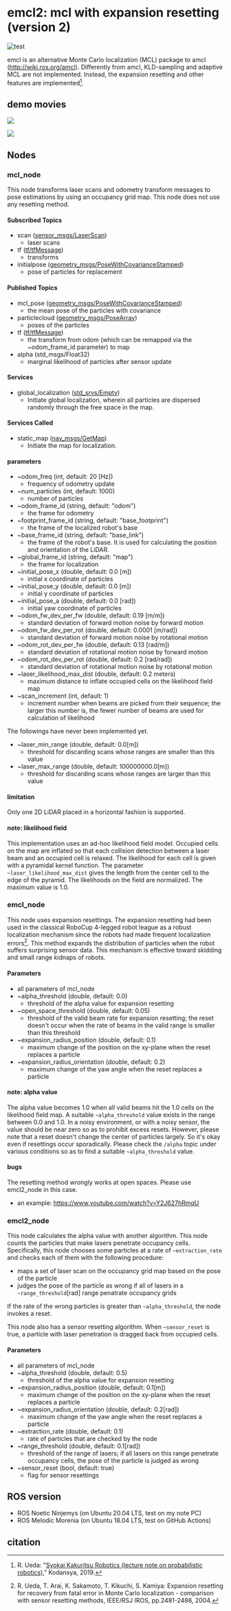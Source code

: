 # emcl2: mcl with expansion resetting (version 2)

![test](https://github.com/ryuichiueda/emcl2/actions/workflows/test.yml/badge.svg)

emcl is an alternative Monte Carlo localization (MCL) package to amcl (http://wiki.ros.org/amcl). Differently from amcl, KLD-sampling and adaptive MCL are not implemented. Instead, the expansion resetting and other features are implemented[^1].


## demo movies 

[![](https://img.youtube.com/vi/X4zXKi0mr0I/0.jpg)](https://www.youtube.com/watch?v=X4zXKi0mr0I)

[![](https://img.youtube.com/vi/mGkNZUbasXo/0.jpg)](https://www.youtube.com/watch?v=mGkNZUbasXo)

## Nodes

### mcl_node

This node transforms laser scans and odometry transform messages to pose estimations by using an occupancy grid map. This node does not use any resetting method. 

#### Subscribed Topics 

* scan ([sensor_msgs/LaserScan](http://docs.ros.org/en/api/sensor_msgs/html/msg/LaserScan.html))
    * laser scans
* tf ([tf/tfMessage](http://docs.ros.org/en/api/tf/html/msg/tfMessage.html))
    * transforms
* initialpose ([geometry_msgs/PoseWithCovarianceStamped](http://docs.ros.org/en/melodic/api/geometry_msgs/html/msg/PoseWithCovarianceStamped.html))
    * pose of particles for replacement

#### Published Topics

* mcl_pose ([geometry_msgs/PoseWithCovarianceStamped](http://docs.ros.org/en/api/geometry_msgs/html/msg/PoseWithCovarianceStamped.html))
    * the mean pose of the particles with covariance
* particlecloud ([geometry_msgs/PoseArray](http://docs.ros.org/en/api/geometry_msgs/html/msg/PoseArray.html))
    * poses of the particles
* tf ([tf/tfMessage](http://docs.ros.org/en/api/tf/html/msg/tfMessage.html))
    * the transform from odom (which can be remapped via the ~odom_frame_id parameter) to map
* alpha (std_msgs/Float32)
    * marginal likelihood of particles after sensor update

#### Services

* global_localization ([std_srvs/Empty](http://docs.ros.org/en/api/std_srvs/html/srv/Empty.html))
    * Initiate global localization, wherein all particles are dispersed randomly through the free space in the map.

#### Services Called

* static_map ([nav_msgs/GetMap](http://docs.ros.org/en/api/nav_msgs/html/srv/GetMap.html))
    * Initiate the map for localization.

#### parameters

* ~odom_freq (int, default: 20 [Hz])
    * frequency of odometry update
* ~num_particles (int, default: 1000)
    * number of particles
* ~odom_frame_id (string, default: "odom")
    * the frame for odometry
* ~footprint_frame_id (string, default: "base_footprint")
    * the frame of the localized robot's base
* ~base_frame_id (string, default: "base_link")
    * the frame of the robot's base. It is used for calculating the position and orientation of the LiDAR.
* ~global_frame_id (string, default: "map")
    * the frame for localization 
* ~initial_pose_x (double, default: 0.0 [m])
    * initial x coordinate of particles
* ~initial_pose_y (double, default: 0.0 [m])
    * initial y coordinate of particles
* ~initial_pose_a (double, default: 0.0 [rad])
    * initial yaw coordinate of particles
* ~odom_fw_dev_per_fw (double, default: 0.19 [m/m])
    * standard deviation of forward motion noise by forward motion
* ~odom_fw_dev_per_rot (double, default: 0.0001 [m/rad])
    * standard deviation of forward motion noise by rotational motion
* ~odom_rot_dev_per_fw (double, default: 0.13 [rad/m])
    * standard deviation of rotational motion noise by forward motion
* ~odom_rot_dev_per_rot (double, default: 0.2 [rad/rad])
    * standard deviation of rotational motion noise by rotational motion
* ~laser_likelihood_max_dist (double, default: 0.2 meters)
    * maximum distance to inflate occupied cells on the likelihood field map
* ~scan_increment (int, default: 1)
    * increment number when beams are picked from their sequence; the larger this number is, the fewer number of beams are used for calculation of likelihood


The followings have never been implemented yet.

* ~laser_min_range (double, default: 0.0[m])
    * threshold for discarding scans whose ranges are smaller than this value 
* ~laser_max_range (double, default: 100000000.0[m])
    * threshold for discarding scans whose ranges are larger than this value 

#### limitation

Only one 2D LiDAR placed in a horizontal fashion is supported.

#### note: likelihood field

This implementation uses an ad-hoc likelihood field model. Occupied cells on the map are inflated so that each collision detection between a laser beam and an occupied cell is relaxed. The likelihood for each cell is given with a pyramidal kernel function. The parameter `~laser_likelihood_max_dist` gives the length from the center cell to the edge of the pyramid. The likelihoods on the field are normalized. The maximum value is 1.0. 

### emcl_node

This node uses expansion resettings. The expansion resetting had been used in the classical RoboCup 4-legged robot league as a robust localization mechanism since the robots had made frequent localization errors[^2]. This method expands the distribution of particles when the robot suffers surprising sensor data. This mechanism is effective toward skidding and small range kidnaps of robots. 


#### Parameters

* all parameters of mcl_node
* ~alpha_threshold (double, default: 0.0)
    * threshold of the alpha value for expansion resetting
* ~open_space_threshold (double, default: 0.05)
    * threshold of the valid beam rate for expansion resetting; the reset doesn't occur when the rate of beams in the valid range is smaller than this threshold
* ~expansion_radius_position (double, default: 0.1)
    * maximum change of the position on the xy-plane when the reset replaces a particle
* ~expansion_radius_orientation (double, default: 0.2)
    * maximum change of the yaw angle when the reset replaces a particle


#### note: alpha value

The alpha value becomes 1.0 when all valid beams hit the 1.0 cells on the likelihood field map. A suitable `~alpha_threshold` value exists in the range between 0.0 and 1.0. In a noisy environment, or with a noisy sensor, the value should be near zero so as to prohibit excess resets. However, please note that a reset doesn't change the center of particles largely. So it's okay even if resettings occur sporadically. Please check the `/alpha` topic under various conditions so as to find a suitable `~alpha_threshold` value. 

#### bugs

The resetting method wrongly works at open spaces. Please use emcl2_node in this case. 

* an example: https://www.youtube.com/watch?v=Y2J627hRmqU


### emcl2_node

This node calculates the alpha value with another algorithm. This node counts the particles that make lasers penetrate occupancy cells. Specifically, this node chooses some particles at a rate of `~extraction_rate` and checks each of them with the following procedure:

* maps a set of laser scan on the occupancy grid map based on the pose of the particle
* judges the pose of the particle as wrong if all of lasers in a `~range_threshold`[rad] range penatrate occupancy grids

If the rate of the wrong particles is greater than `~alpha_threshold`, the node invokes a reset. 

This node also has a sensor resetting algorithm. When `~sensor_reset` is true, a particle with laser penetration is dragged back from occupied cells. 

#### Parameters

* all parameters of mcl_node
* ~alpha_threshold (double, default: 0.5)
    * threshold of the alpha value for expansion resetting
* ~expansion_radius_position (double, default: 0.1[m])
    * maximum change of the position on the xy-plane when the reset replaces a particle
* ~expansion_radius_orientation (double, default: 0.2[rad])
    * maximum change of the yaw angle when the reset replaces a particle
* ~extraction_rate (double, default: 0.1)
    * rate of particles that are checked by the node
* ~range_threshold (double, default: 0.1[rad])
    * threshold of the range of lasers; if all lasers on this range penetrate occupancy cells, the pose of the particle is judged as wrong
* ~sensor_reset (bool, default: true)
    * flag for sensor resettings

## ROS version 

* ROS Noetic Ninjemys (on Ubuntu 20.04 LTS, test on my note PC)
* ROS Melodic Morenia (on Ubuntu 18.04 LTS, test on GitHub Actions)


## citation

[^1]: R. Ueda: "[Syokai Kakuritsu Robotics (lecture note on probabilistic robotics)](https://www.amazon.co.jp/dp/B082SN3VTD)," Kodansya, 2019.

[^2]: R. Ueda, T. Arai, K. Sakamoto, T. Kikuchi, S. Kamiya: Expansion resetting for recovery from fatal error in Monte Carlo localization - comparison with sensor resetting methods, IEEE/RSJ IROS, pp.2481-2486, 2004. 

